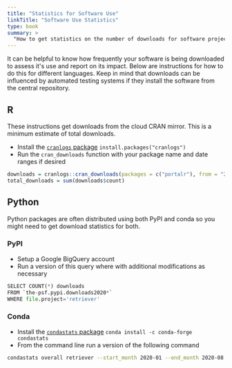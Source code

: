 ```yaml
---
title: "Statistics for Software Use"
linkTitle: "Software Use Statistics"
type: book
summary: >
  "How to get statistics on the number of downloads for software projects
---
```


It can be helpful to know how frequently your software is being downloaded to assess it's use and report on its impact. Below are instructions for how to do this for different languages. Keep in mind that downloads can be influenced by automated testing systems if they install the software from the central repository.

## R

These instructions get downloads from the cloud CRAN mirror. This is a minimum estimate of total downloads.

* Install the [`cranlogs` package](https://github.com/r-hub/cranlogs) `install.packages("cranlogs")`
* Run the `cran_downloads` function with your package name and date ranges if desired

```r
downloads = cranlogs::cran_downloads(packages = c("portalr"), from = "2020-02-26", to = "2020-08-16")
total_downloads = sum(downloads$count)
```

## Python

Python packages are often distributed using both PyPI and conda so you might need to get download statistics for both.

### PyPI

* Setup a Google BigQuery account
* Run a version of this query where with additional modifications as necessary

```Python
SELECT COUNT(*) downloads
FROM `the-psf.pypi.downloads2020*`
WHERE file.project='retriever'
```

### Conda

* Install the [`condastats` package](https://www.anaconda.com/blog/get-python-package-download-statistics-with-condastats) `conda install -c conda-forge condastats`
* From the command line run a version of the following command

```bash
condastats overall retriever --start_month 2020-01 --end_month 2020-08
```
